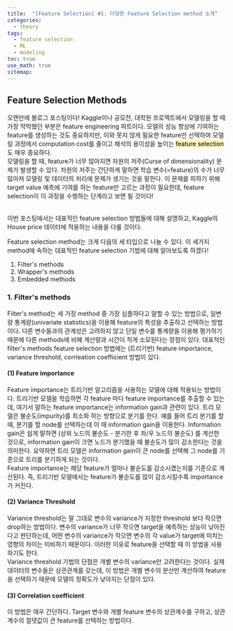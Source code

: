 ```yaml
---
title:  "[Feature Selection] #1. 다양한 Feature Selection method 소개"
categories:
  - theory
tags:
  - feature selection
  - ML
  - modeling
toc: true
use_math: true
sitemap: 
---
```

## Feature Selection Methods
오랜만에 블로그 포스팅이다! Kaggle이나 공모전, 대학원 프로젝트에서 모델링을 할 때 가장 막막했던 부분은 feature engineering 파트이다. 모델의 성능 향상에 기여하는 feature를 생성하는 것도 중요하지만,
이와 못지 않게 필요한 feature만 선택하여 모델링 과정에서 computation cost를 줄이고 해석의 용이성을 높이는 <mark style='background-color: #fff5b1'> feature selection </mark> 도 매우 중요하다.
<br>
모델링을 할 때, feature가 너무 많아지면 차원의 저주(Curse of dimensionality) 문제가 발생할 수 있다. 차원의 저주는 간단하게 말하면 학습 변수(=feature)의 수가 너무 많아져 모델링 및 데이터의 처리에 문제가
생기는 것을 말한다. 이 문제를 피하기 위해 target value 예측에 기여를 하는 feature만 고르는 과정이 필요한데, feature selection이 이 과정을 수행하는 단계라고 보면 될 것이다!

<br>
이번 포스팅에서는 대표적인 feature selection 방법들에 대해 설명하고, Kaggle의 House price 데이터에 적용하는 내용을 다룰 것이다.

<br>

Feature selection method는 크게 다음의 세 타입으로 나눌 수 있다. 이 세가지 method에 속하는 대표적인 feature selection 기법에 대해 알아보도록 하겠다!
 1. Filter's methods
 2. Wrapper's methods
 3. Embedded methods
 
 ### 1. Filter's methods
 Filter's method는 세 가징 method 중 가장 심플하다고 말할 수 있는 방법으로, 일변량 통계량(univariate statistics)을 이용해 feature의 특성을 추출하고 선택하는 방법이다. 다른 변수들과의 관계성은 고려하지 않고 단일 변수를 통계량을 이용해 평가하기 때문에 다른 methods에 비해 계산량과 시간이 적게 소모된다는 장점이 있다. 대표적인 filter's methods feature selection 방법에는
 (트리기반) feature importance, variance threshold, corrleation coefficient 방법이 있다.
 
 #### (1) Feature importance
 Feature importance는 트리기반 알고리즘을 사용하는 모델에 대해 적용되는 방법이다. 트리기반 모델을 학습하면 각 feature 마다 feature importance를 추출할 수 있는데, 여기서 말하는 feature importance는 information gain과 관련이 있다. 트리 모델은 불순도(impurity)를 최소화 하는 방향으로 분기를 한다. 예를 들어 트리 분기를 할 때, 분기를 할 node를 선택하는데 이 때 information gain을 이용한다. Information gain은 쉽게 말하면 (상위 노드의 불순도 - 분기한 후 좌/우 노드의 불순도) 를 계산한 것으로, information gain이 크면 노드가 분기했을 때 불순도가 많이 감소한다는 것을 의미한다. 요약하면 트리 모델은 information gain이 큰 node를 선택해 그 node를 기준으로 트리를 분기하게 되는 것이다. 
 <br>
 Feature importance는 해당 feature가 얼마나 불순도를 감소시켰는지를 기준으로 계산된다. 즉, 트리기반 모델에서는 feature가 불순도를 많이 감소시킬수록 importance가 커진다.
 
 
 #### (2) Variance Threshold
 Variance threshold는 말 그대로 변수의 variance가 지정한 threshold 보다 작으면 drop하는 방법이다. 변수의 variance가 너무 작으면 target을 예측하는 성능이 낮아진다고 판단하는데, 어떤 변수의 variance가 작으면 변수의 각 value가 target에 미치는 영향의 차이는 미비하기 때문이다. 이러한 이유로 feature을 선택할 때 이 방법을 사용하기도 한다.
<br>
Variance threshold 기법의 단점은 개별 변수의 variance만 고려한다는 것이다. 실제 데이터의 변수들은 상관관계를 갖는데, 이 방법은 개별 변수의 분산만 계산하여 feature을 선택하기 때문에 모델의
정확도가 낮아지는 단점이 있다.

 #### (3) Correlation coefficient
 이 방법은 매우 간단하다. Target 변수와 개별 feature 변수의 상관계수를 구하고, 상관계수의 절댓값이 큰 feature를 선택하는 방법이다. 
 
 
